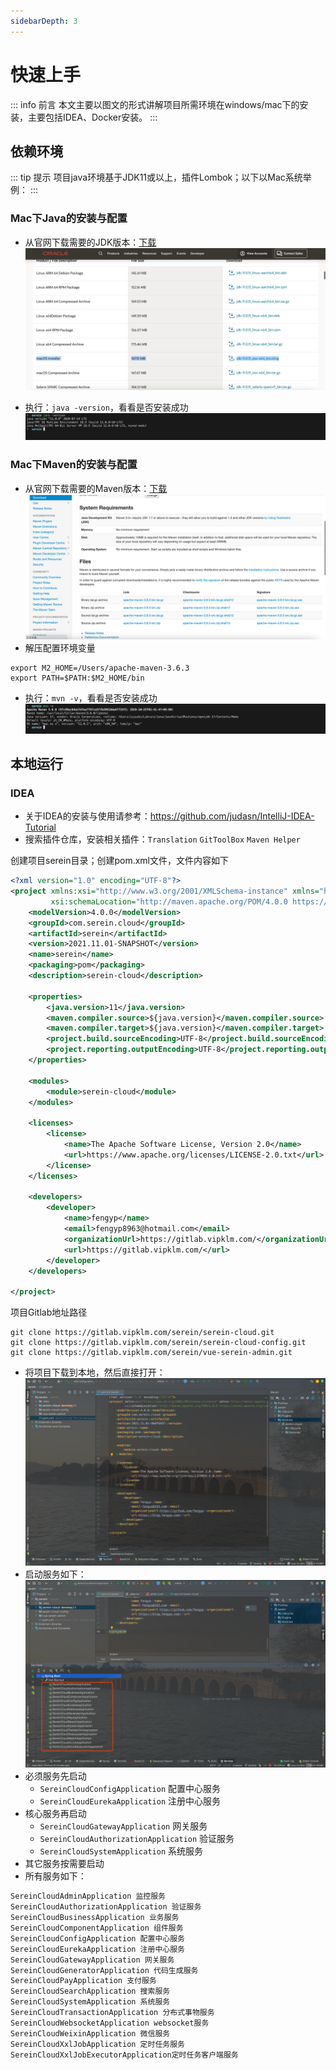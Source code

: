```yaml
---
sidebarDepth: 3
---
```

# 快速上手

::: info 前言
本文主要以图文的形式讲解项目所需环境在windows/mac下的安装，主要包括IDEA、Docker安装。
:::

## 依赖环境

::: tip 提示
项目java环境基于JDK11或以上，插件Lombok；以下以Mac系统举例：
:::

### Mac下Java的安装与配置
- 从官网下载需要的JDK版本：[下载](https://www.oracle.com/java/technologies/javase/jdk11-archive-downloads.html)
![img.png](/back/images/basics-003.png)

- 执行：`java -version`，看看是否安装成功
![img.png](/back/images/basics-004.png)

### Mac下Maven的安装与配置
- 从官网下载需要的Maven版本：[下载](http://maven.apache.org/download.cgi)
![img.png](/back/images/basics-005.png)
- 解压配置环境变量
```shell
export M2_HOME=/Users/apache-maven-3.6.3
export PATH=$PATH:$M2_HOME/bin
```
- 执行：`mvn -v`，看看是否安装成功
![img.png](/back/images/basics-006.png)


## 本地运行
### IDEA

- 关于IDEA的安装与使用请参考：https://github.com/judasn/IntelliJ-IDEA-Tutorial
- 搜索插件仓库，安装相关插件：`Translation` `GitToolBox` `Maven Helper`

创建项目serein目录；创建pom.xml文件，文件内容如下

```xml
<?xml version="1.0" encoding="UTF-8"?>
<project xmlns:xsi="http://www.w3.org/2001/XMLSchema-instance" xmlns="http://maven.apache.org/POM/4.0.0"
         xsi:schemaLocation="http://maven.apache.org/POM/4.0.0 https://maven.apache.org/xsd/maven-4.0.0.xsd">
    <modelVersion>4.0.0</modelVersion>
    <groupId>com.serein.cloud</groupId>
    <artifactId>serein</artifactId>
    <version>2021.11.01-SNAPSHOT</version>
    <name>serein</name>
    <packaging>pom</packaging>
    <description>serein-cloud</description>

    <properties>
        <java.version>11</java.version>
        <maven.compiler.source>${java.version}</maven.compiler.source>
        <maven.compiler.target>${java.version}</maven.compiler.target>
        <project.build.sourceEncoding>UTF-8</project.build.sourceEncoding>
        <project.reporting.outputEncoding>UTF-8</project.reporting.outputEncoding>
    </properties>

    <modules>
        <module>serein-cloud</module>
    </modules>

    <licenses>
        <license>
            <name>The Apache Software License, Version 2.0</name>
            <url>https://www.apache.org/licenses/LICENSE-2.0.txt</url>
        </license>
    </licenses>

    <developers>
        <developer>
            <name>fengyp</name>
            <email>fengyp8963@hotmail.com</email>
            <organizationUrl>https://gitlab.vipklm.com/</organizationUrl>
            <url>https://gitlab.vipklm.com/</url>
        </developer>
    </developers>

</project>
```

项目Gitlab地址路径

```shell
git clone https://gitlab.vipklm.com/serein/serein-cloud.git
git clone https://gitlab.vipklm.com/serein/serein-cloud-config.git
git clone https://gitlab.vipklm.com/serein/vue-serein-admin.git
```

- 将项目下载到本地，然后直接打开：
![img.png](/back/images/basics-007.png)
- 启动服务如下：
![img.png](/back/images/basics-008.png)
- 必须服务先启动
  - `SereinCloudConfigApplication` 配置中心服务
  - `SereinCloudEurekaApplication` 注册中心服务
- 核心服务再启动
  - `SereinCloudGatewayApplication` 网关服务
  - `SereinCloudAuthorizationApplication` 验证服务
  - `SereinCloudSystemApplication` 系统服务
- 其它服务按需要启动
- 所有服务如下：

```txt
SereinCloudAdminApplication 监控服务
SereinCloudAuthorizationApplication 验证服务
SereinCloudBusinessApplication 业务服务
SereinCloudComponentApplication 组件服务
SereinCloudConfigApplication 配置中心服务
SereinCloudEurekaApplication 注册中心服务
SereinCloudGatewayApplication 网关服务
SereinCloudGeneratorApplication 代码生成服务
SereinCloudPayApplication 支付服务
SereinCloudSearchApplication 搜索服务
SereinCloudSystemApplication 系统服务
SereinCloudTransactionApplication 分布式事物服务
SereinCloudWebsocketApplication websocket服务
SereinCloudWeixinApplication 微信服务
SereinCloudXxlJobApplication 定时任务服务
SereinCloudXxlJobExecutorApplication定时任务客户端服务
```
